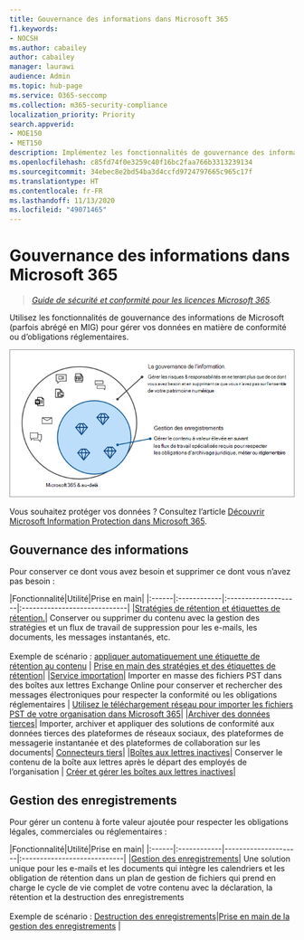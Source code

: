 ```yaml
---
title: Gouvernance des informations dans Microsoft 365
f1.keywords:
- NOCSH
ms.author: cabailey
author: cabailey
manager: laurawi
audience: Admin
ms.topic: hub-page
ms.service: O365-seccomp
ms.collection: m365-security-compliance
localization_priority: Priority
search.appverid:
- MOE150
- MET150
description: Implémentez les fonctionnalités de gouvernance des informations de Microsoft dans Microsoft 365 pour gérer vos données en matière de conformité ou d’obligations réglementaires.
ms.openlocfilehash: c85fd74f0e3259c40f16bc2faa766b3313239134
ms.sourcegitcommit: 34ebec8e2bd54ba3d4ccfd9724797665c965c17f
ms.translationtype: HT
ms.contentlocale: fr-FR
ms.lasthandoff: 11/13/2020
ms.locfileid: "49071465"
---
```

# <a name="microsoft-information-governance-in-microsoft-365"></a>Gouvernance des informations dans Microsoft 365

>*[Guide de sécurité et conformité pour les licences Microsoft 365](https://aka.ms/ComplianceSD).*

Utilisez les fonctionnalités de gouvernance des informations de Microsoft (parfois abrégé en MIG) pour gérer vos données en matière de conformité ou d’obligations réglementaires.

![Gérez vos données : gouvernance des informations et gestion des enregistrements](../media/information-governance-records-management.png)

Vous souhaitez protéger vos données ? Consultez l’article [Découvrir Microsoft Information Protection dans Microsoft 365](information-protection.md).

## <a name="information-governance"></a>Gouvernance des informations

Pour conserver ce dont vous avez besoin et supprimer ce dont vous n’avez pas besoin :
 
|Fonctionnalité|Utilité|Prise en main|
|:------|:------------|:--------------------|:-----------------------------|
|[Stratégies de rétention et étiquettes de rétention.](retention.md)| Conserver ou supprimer du contenu avec la gestion des stratégies et un flux de travail de suppression pour les e-mails, les documents, les messages instantanés, etc. <br /><br />Exemple de scénario : [appliquer automatiquement une étiquette de rétention au contenu](apply-retention-labels-automatically.md) | [Prise en main des stratégies et des étiquettes de rétention](get-started-with-retention.md)|
|[Service importation](importing-pst-files-to-office-365.md)| Importer en masse des fichiers PST dans des boîtes aux lettres Exchange Online pour conserver et rechercher des messages électroniques pour respecter la conformité ou les obligations réglementaires | [Utilisez le téléchargement réseau pour importer les fichiers PST de votre organisation dans Microsoft 365](use-network-upload-to-import-pst-files.md)|
|[Archiver des données tierces](archiving-third-party-data.md)| Importer, archiver et appliquer des solutions de conformité aux données tierces des plateformes de réseaux sociaux, des plateformes de messagerie instantanée et des plateformes de collaboration sur les documents| [Connecteurs tiers](archiving-third-party-data.md#third-party-data-connectors)|
|[Boîtes aux lettres inactives](inactive-mailboxes-in-office-365.md)| Conserver le contenu de la boîte aux lettres après le départ des employés de l’organisation | [Créer et gérer les boîtes aux lettres inactives](create-and-manage-inactive-mailboxes.md)|

## <a name="records-management"></a>Gestion des enregistrements

Pour gérer un contenu à forte valeur ajoutée pour respecter les obligations légales, commerciales ou réglementaires :

|Fonctionnalité|Utilité|Prise en main|
|:------|:------------|---------------------|:----------------------------|
|[Gestion des enregistrements](records-management.md)| Une solution unique pour les e-mails et les documents qui intègre les calendriers et les obligation de rétention dans un plan de gestion de fichiers qui prend en charge le cycle de vie complet de votre contenu avec la déclaration, la rétention et la destruction des enregistrements <br /><br />Exemple de scénario : [Destruction des enregistrements](disposition.md#disposition-of-records)|[Prise en main de la gestion des enregistrements](get-started-with-records-management.md) |

